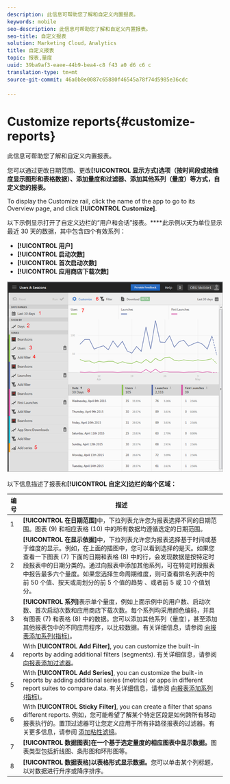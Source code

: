 ```yaml
---
description: 此信息可帮助您了解和自定义内置报表。
keywords: mobile
seo-description: 此信息可帮助您了解和自定义内置报表。
seo-title: 自定义报表
solution: Marketing Cloud，Analytics
title: 自定义报表
topic: 报表,量度
uuid: 39ba9af3-eaee-44b9-bea4-c8 f43 a0 d6 c6 c
translation-type: tm+mt
source-git-commit: 46a0b8e0087c65880f46545a78f74d5985e36cdc

---
```



# Customize reports{#customize-reports}

此信息可帮助您了解和自定义内置报表。

您可以通过更改日期范围、更改&#x200B;**[!UICONTROL 显示方式]选项（按时间段或按维度显示图形和表格数据）、添加量度和过滤器、添加其他系列（量度）等方式，自定义您的报表。**

To display the Customize rail, click the name of the app to go to its Overview page, and click **[!UICONTROL Customize]**.

以下示例显示打开了自定义边栏的“用户和会话”报表。****&#x200B;此示例以天为单位显示最近 30 天的数据，其中包含四个有效系列：

* **[!UICONTROL 用户]**
* **[!UICONTROL 启动次数]**
* **[!UICONTROL 首次启动次数]**
* **[!UICONTROL 应用商店下载次数]**

![](assets/reports.png)

以下信息描述了报表和&#x200B;**[!UICONTROL 自定义]边栏的每个区域：**

| 编号 | 描述 |
|--- |--- |
| 1 | **[!UICONTROL 在日期范围]**&#x200B;中，下拉列表允许您为报表选择不同的日期范围。图表 (9) 和相应表格 (10) 中的所有数据均遵循选定的日期范围。 |
| 2 | **[!UICONTROL 在显示依据]**&#x200B;中，下拉列表允许您为报表选择基于时间或基于维度的显示。例如，在上面的插图中，您可以看到选择的是天。如果您查看一下图表 (7) 下面的日期和表格 (8) 中的行，会发现数据是按特定时段报表中的日期分类的。通过向报表中添加其他系列，可在特定时段报表中报告最多六个量度。如果您选择生命周期维度，则可查看排名列表中的前 50 个值、按天或周划分的前 5 个值的趋势 、或者前 5 或 10 个值划分。 |
| 3 | **[!UICONTROL 系列]**&#x200B;表示单个量度，例如上面示例中的用户数、启动次数、首次启动次数和应用商店下载次数。每个系列均采用颜色编码，并具有图表 (7) 和表格 (8) 中的数据。您可以添加其他系列（量度），甚至添加其他报表包中的不同应用程序，以比较数据。有关详细信息，请参阅 [向报表添加系列(指标)](/help/using/usage/reports-customize/t-reports-series.md)。 |
| 4 | With **[!UICONTROL Add Filter]**, you can customize the built-in reports by adding additional filters (segments).  有关详细信息，请参阅 [向报表添加过滤器](/help/using/usage/reports-customize/t-reports-customize.md)。 |
| 5 | With **[!UICONTROL Add Series]**, you can customize the built-in reports by adding additional series (metrics) or apps in different report suites to compare data.  有关详细信息，请参阅 [向报表添加系列(指标)](/help/using/usage/reports-customize/t-reports-series.md)。 |
| 6 | With **[!UICONTROL Sticky Filter]**, you can create a filter that spans different reports. 例如，您可能希望了解某个特定区段是如何跨所有移动报表执行的。置顶过滤器可让您定义应用于所有非路径报表的过滤器。有关更多信息，请参阅 [添加粘性滤镜](/help/using/usage/reports-customize/t-sticky-filter.md)。 |
| 7 | **[!UICONTROL 数据图表]在一个基于选定量度的相应图表中显示数据。**&#x200B;图表类型包括折线图、条形图和环形图等。 |
| 8 | **[!UICONTROL 数据表格]以表格形式显示数据。**&#x200B;您可以单击某个列标题，以对数据进行升序或降序排序。 |

